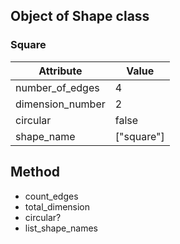 ## Object of Shape class  

### Square  

| **Attribute**    | **Value**     |  
| ---------------- | ------------- |  
| number_of_edges  |  4            |   
| dimension_number |  2            |    
| circular         |  false        |        
| shape_name       |  ["square"]   |   

## Method  

* count_edges    
* total_dimension  
* circular?  
* list_shape_names  
